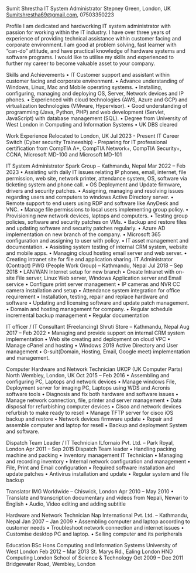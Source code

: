 Sumit Shrestha
IT System Administrator
Stepney Green, London, UK
Sumitshrestha69@gmail.com, 07503350223

Profile
I am dedicated and hardworking IT system administrator with passion for working within the IT industry. I have over three years of experience of providing technical assistance within customer facing and corporate environment. I am good at problem solving, fast learner with “can-do” attitude, and have practical knowledge of hardware systems and software programs. I would like to utilise my skills and experienced to further my career to become valuable asset to your company.

Skills and Achievements
•
IT Customer support and assistant within customer facing and corporate environment.
•
Advance understanding of Windows, Linux, Mac and Mobile operating systems.
•
Installing, configuring, managing and deploying OS, Server, Network devices and IP phones.
•
Experienced with cloud technologies (AWS, Azure and GCP) and virtualization technologies (VMware, Hypervisor).
•
Good understanding of programming (Java, Python, PHP) and web development (Servlet, JavaScript) with database management (SQL).
•
Degree from University of West London in Computing and Information Systems
•
UK DBS cleared

Work Experience
Relocated to London, UK Jul 2023 - Present
IT Career Switch (Cyber security Traineeship) - Preparing for IT professional certification from CompTIA A+, CompTIA Network+, CompTIA Security+, CCNA, Microsoft MD-100 and Microsoft MD-101

IT System Administrator
Spark Group – Kathmandu, Nepal Mar 2022 – Feb 2023
•
Assisting with daily IT issues relating IP phones, email, internet, file permission, web site, network printer, attendance system, OS, software via ticketing system and phone call.
•
OS Deployment and Update firmware, drivers and security patches.
•
Assigning, managing and resolving issues regarding users and computers to windows Active Directory server.
•
Remote support to end users using RDP and software like AnyDesk and VNC.
•
Manage file permissions to local users implementing group policy.
•
Provisioning new network devices, laptops and computers.
•
Testing group policies, software and security patches on VMs.
•
Backup and restore files and updating software and security patches regularly.
•
Azure AD implementation on new branch of the company.
•
Microsoft 365 configuration and assigning to user with policy.
•
IT asset management and documentation.
•
Assisting system testing of internal CRM system, website and mobile apps.
•
Managing cloud hosting email server and web server.
•
Creating intranet site for file and application sharing.
IT Administrator (Contract)
PWG (People Work Group) – Kathmandu, Nepal Jul 2018 – Sep 2018
•
LAN/WAN Internet setup for new branch
•
Create Intranet with on-site File server, Linux Web server, Windows Application server and Email service
•
Configure print server management
•
IP cameras and NVR CC camera installation and setup
•
Attendance system integration for office requirement
•
Installation, testing, repair and replace hardware and software
•
Updating and licensing software and update patch management.
•
Domain and hosting management for company.
•
Regular schedule incremental backup management
•
Regular documentation

IT officer / IT Consultant (Freelancing)
Shruti Store – Kathmandu, Nepal Aug 2017 – Feb 2022
•
Managing and provide support on internal CRM system implementation
•
Web site creating and deployment on cloud VPC
•
Manage cPanel and hosting
•
Windows 2019 Active Directory and User management
•
G-suit(Domain, Hosting, Email, Google meet) implementation and management.

Computer Hardware and Network Technician
UKCP (UK Computer Parts) North Wembley, London, UK Oct 2015 – Feb 2016
•
Assembling and configuring PC, Laptops and network devices
•
Manage windows File, Deployment server for imaging PC, Laptops using WDS and Acronis software tools
•
Diagnosis and fix both hardware and software issues
•
Manage network connection, file, printer and server management
•
Data disposal for refurbishing computer devices
•
Cisco and network devices refurbish to make ready to resell
•
Manage TFTP server for cisco iOS backup and restore
•
Network devices firmware update
•
Repair and assemble computer and laptop for resell
•
Backup and deployment System and software.

Dispatch Team Leader / IT Technician
ILfornaio Pvt. Ltd. – Park Royal, London Apr 2011 – Sep 2015
Dispatch Team leader
•
Handling packing machine and packing
•
Inventory management
IT Technician
•
Managing and recording inventory
•
Internal network configuration and management
•
File, Print and Email configuration
•
Required software installation and update patches
•
Antivirus installation and update
•
Regular system and file backup

Translator
IMG Worldwide – Chiswick, London Apr 2010 – May 2010
•
Translate and transcription documentary and videos from Nepali, Newari to English
•
Audio, Video editing and adding subtitle

Hardware and Network Technician
Nap International Pvt. Ltd. – Kathmandu, Nepal Jan 2007 – Jan 2009
•
Assembling computer and laptop according to customer needs
•
Troubleshoot network connection and internet issues
•
Customise desktop PC and laptop.
•
Selling computer and its peripherals

Education
BSc Hons Computing and Information Systems
University of West London Feb 2012 – Mar 2013
St. Marys Rd., Ealing London
HND Computing
London School of Science & Technology Oct 2009 – Dec 2011
Bridgewater Road, Wembley, London
